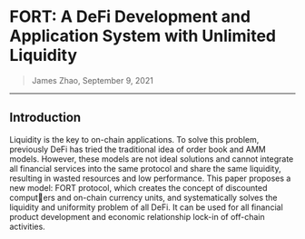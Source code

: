 # FORT: A DeFi Development and Application System with Unlimited Liquidity

> James Zhao, September 9, 2021

---

## Introduction

Liquidity is the key to on-chain applications. To solve this problem, previously DeFi has
tried the traditional idea of order book and AMM models. However, these models are
not ideal solutions and cannot integrate all financial services into the same protocol and
share the same liquidity, resulting in wasted resources and low performance. This paper
proposes a new model: FORT protocol, which creates the concept of discounted computers and on-chain currency units, and systematically solves the liquidity and uniformity
problem of all DeFi. It can be used for all financial product development and economic
relationship lock-in of off-chain activities.
